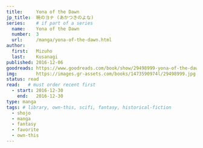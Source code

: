 ```yaml
---
title:     Yona of the Dawn
jp_title:  暁のヨナ (あかつきのよな)
series:    # if part of a series
  name:    Yona of the Dawn
  number:  3
  url:     /manga/yona-of-the-dawn.html
author: 
  first:   Mizuho 
  last:    Kusanagi
published: 2016-12-06 
goodreads: https://www.goodreads.com/book/show/29498999-yona-of-the-dawn-vol-3
img:       https://images.gr-assets.com/books/1473590974l/29498999.jpg
status: read
read:   # must order recent first
  - start: 2016-12-30  
    end:   2016-12-30 
type: manga
tags: # library, own-this, scifi, fantasy, historical-fiction
  - shojo
  - manga
  - fantasy
  - favorite
  - own-this
---
```



